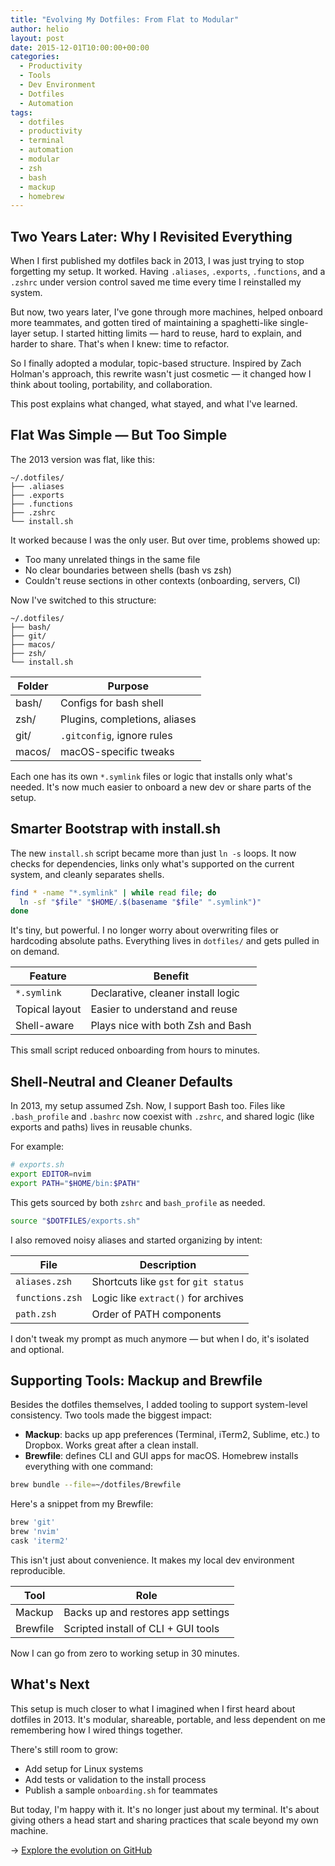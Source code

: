 ```yaml
---
title: "Evolving My Dotfiles: From Flat to Modular"
author: helio
layout: post
date: 2015-12-01T10:00:00+00:00
categories:
  - Productivity
  - Tools
  - Dev Environment
  - Dotfiles
  - Automation
tags:
  - dotfiles
  - productivity
  - terminal
  - automation
  - modular
  - zsh
  - bash
  - mackup
  - homebrew
---
```


## Two Years Later: Why I Revisited Everything

When I first published my dotfiles back in 2013, I was just trying to stop forgetting my setup. It worked. Having `.aliases`, `.exports`, `.functions`, and a `.zshrc` under version control saved me time every time I reinstalled my system.

But now, two years later, I've gone through more machines, helped onboard more teammates, and gotten tired of maintaining a spaghetti-like single-layer setup. I started hitting limits — hard to reuse, hard to explain, and harder to share. That's when I knew: time to refactor.

So I finally adopted a modular, topic-based structure. Inspired by Zach Holman's approach, this rewrite wasn't just cosmetic — it changed how I think about tooling, portability, and collaboration.

This post explains what changed, what stayed, and what I've learned.

## Flat Was Simple — But Too Simple

The 2013 version was flat, like this:

```
~/.dotfiles/
├── .aliases
├── .exports
├── .functions
├── .zshrc
└── install.sh
```

It worked because I was the only user. But over time, problems showed up:

- Too many unrelated things in the same file
- No clear boundaries between shells (bash vs zsh)
- Couldn't reuse sections in other contexts (onboarding, servers, CI)

Now I've switched to this structure:

```
~/.dotfiles/
├── bash/
├── git/
├── macos/
├── zsh/
└── install.sh
```

| Folder | Purpose                       |
| ------ | ----------------------------- |
| bash/  | Configs for bash shell        |
| zsh/   | Plugins, completions, aliases |
| git/   | `.gitconfig`, ignore rules    |
| macos/ | macOS-specific tweaks         |

Each one has its own `*.symlink` files or logic that installs only what's needed. It's now much easier to onboard a new dev or share parts of the setup.

## Smarter Bootstrap with install.sh

The new `install.sh` script became more than just `ln -s` loops. It now checks for dependencies, links only what's supported on the current system, and cleanly separates shells.

```bash
find * -name "*.symlink" | while read file; do
  ln -sf "$file" "$HOME/.$(basename "$file" ".symlink")"
done
```

It's tiny, but powerful. I no longer worry about overwriting files or hardcoding absolute paths. Everything lives in `dotfiles/` and gets pulled in on demand.

| Feature        | Benefit                            |
| -------------- | ---------------------------------- |
| `*.symlink`    | Declarative, cleaner install logic |
| Topical layout | Easier to understand and reuse     |
| Shell-aware    | Plays nice with both Zsh and Bash  |

This small script reduced onboarding from hours to minutes.

## Shell-Neutral and Cleaner Defaults

In 2013, my setup assumed Zsh. Now, I support Bash too. Files like `.bash_profile` and `.bashrc` now coexist with `.zshrc`, and shared logic (like exports and paths) lives in reusable chunks.

For example:

```bash
# exports.sh
export EDITOR=nvim
export PATH="$HOME/bin:$PATH"
```

This gets sourced by both `zshrc` and `bash_profile` as needed.

```bash
source "$DOTFILES/exports.sh"
```

I also removed noisy aliases and started organizing by intent:

| File            | Description                           |
| --------------- | ------------------------------------- |
| `aliases.zsh`   | Shortcuts like `gst` for `git status` |
| `functions.zsh` | Logic like `extract()` for archives   |
| `path.zsh`      | Order of PATH components              |

I don't tweak my prompt as much anymore — but when I do, it's isolated and optional.

## Supporting Tools: Mackup and Brewfile

Besides the dotfiles themselves, I added tooling to support system-level consistency. Two tools made the biggest impact:

- **Mackup**: backs up app preferences (Terminal, iTerm2, Sublime, etc.) to Dropbox. Works great after a clean install.
- **Brewfile**: defines CLI and GUI apps for macOS. Homebrew installs everything with one command:

```bash
brew bundle --file=~/dotfiles/Brewfile
```

Here's a snippet from my Brewfile:

```bash
brew 'git'
brew 'nvim'
cask 'iterm2'
```

This isn't just about convenience. It makes my local dev environment reproducible.

| Tool     | Role                                |
| -------- | ----------------------------------- |
| Mackup   | Backs up and restores app settings  |
| Brewfile | Scripted install of CLI + GUI tools |

Now I can go from zero to working setup in 30 minutes.

## What's Next

This setup is much closer to what I imagined when I first heard about dotfiles in 2013. It's modular, shareable, portable, and less dependent on me remembering how I wired things together.

There's still room to grow:

- Add setup for Linux systems
- Add tests or validation to the install process
- Publish a sample `onboarding.sh` for teammates

But today, I'm happy with it. It's no longer just about my terminal. It's about giving others a head start and sharing practices that scale beyond my own machine.

→ [Explore the evolution on GitHub](https://github.com/helmedeiros/dotfiles/compare/5af32427cc0fff55e4d3ee6e43ca0f94fbbd66f7...88cb13bf0ee8913ce50d5bc0fb475b07486ca3a2)
